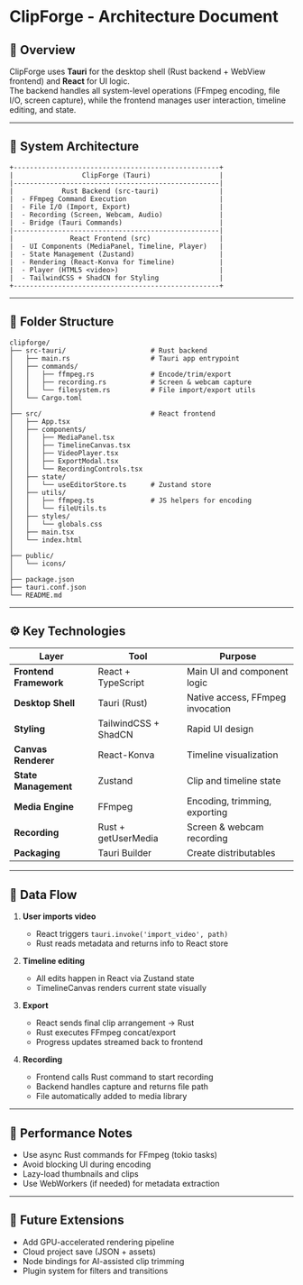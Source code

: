 # ClipForge - Architecture Document

## 🧱 Overview
ClipForge uses **Tauri** for the desktop shell (Rust backend + WebView frontend) and **React** for UI logic.  
The backend handles all system-level operations (FFmpeg encoding, file I/O, screen capture), while the frontend manages user interaction, timeline editing, and state.

---

## 🧩 System Architecture

```plaintext
+---------------------------------------------------+
|                 ClipForge (Tauri)                 |
|---------------------------------------------------|
|            Rust Backend (src-tauri)               |
|  - FFmpeg Command Execution                       |
|  - File I/O (Import, Export)                      |
|  - Recording (Screen, Webcam, Audio)              |
|  - Bridge (Tauri Commands)                        |
|---------------------------------------------------|
|              React Frontend (src)                 |
|  - UI Components (MediaPanel, Timeline, Player)   |
|  - State Management (Zustand)                     |
|  - Rendering (React-Konva for Timeline)           |
|  - Player (HTML5 <video>)                         |
|  - TailwindCSS + ShadCN for Styling               |
+---------------------------------------------------+
```

---

## 📂 Folder Structure

```plaintext
clipforge/
├── src-tauri/                     # Rust backend
│   ├── main.rs                    # Tauri app entrypoint
│   ├── commands/
│   │   ├── ffmpeg.rs              # Encode/trim/export
│   │   ├── recording.rs           # Screen & webcam capture
│   │   └── filesystem.rs          # File import/export utils
│   └── Cargo.toml
│
├── src/                           # React frontend
│   ├── App.tsx
│   ├── components/
│   │   ├── MediaPanel.tsx
│   │   ├── TimelineCanvas.tsx
│   │   ├── VideoPlayer.tsx
│   │   ├── ExportModal.tsx
│   │   └── RecordingControls.tsx
│   ├── state/
│   │   └── useEditorStore.ts      # Zustand store
│   ├── utils/
│   │   ├── ffmpeg.ts              # JS helpers for encoding
│   │   └── fileUtils.ts
│   ├── styles/
│   │   └── globals.css
│   ├── main.tsx
│   └── index.html
│
├── public/
│   └── icons/
│
├── package.json
├── tauri.conf.json
└── README.md
```

---

## ⚙️ Key Technologies

| Layer | Tool | Purpose |
|-------|------|----------|
| **Frontend Framework** | React + TypeScript | Main UI and component logic |
| **Desktop Shell** | Tauri (Rust) | Native access, FFmpeg invocation |
| **Styling** | TailwindCSS + ShadCN | Rapid UI design |
| **Canvas Renderer** | React-Konva | Timeline visualization |
| **State Management** | Zustand | Clip and timeline state |
| **Media Engine** | FFmpeg | Encoding, trimming, exporting |
| **Recording** | Rust + getUserMedia | Screen & webcam recording |
| **Packaging** | Tauri Builder | Create distributables |

---

## 🧠 Data Flow

1. **User imports video**
   - React triggers `tauri.invoke('import_video', path)`
   - Rust reads metadata and returns info to React store

2. **Timeline editing**
   - All edits happen in React via Zustand state
   - TimelineCanvas renders current state visually

3. **Export**
   - React sends final clip arrangement → Rust
   - Rust executes FFmpeg concat/export
   - Progress updates streamed back to frontend

4. **Recording**
   - Frontend calls Rust command to start recording
   - Backend handles capture and returns file path
   - File automatically added to media library

---

## 🧠 Performance Notes
- Use async Rust commands for FFmpeg (tokio tasks)
- Avoid blocking UI during encoding
- Lazy-load thumbnails and clips
- Use WebWorkers (if needed) for metadata extraction

---

## 🧩 Future Extensions
- Add GPU-accelerated rendering pipeline
- Cloud project save (JSON + assets)
- Node bindings for AI-assisted clip trimming
- Plugin system for filters and transitions
